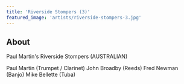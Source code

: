 ```yaml
---
title: 'Riverside Stompers (3)'
featured_image: 'artists/riverside-stompers-3.jpg'
---
```


## About

Paul Martin's Riverside Stompers (AUSTRALIAN)

Paul Martin (Trumpet / Clarinet)
John Broadby (Reeds)
Fred Newman (Banjo)
Mike Bellette (Tuba)
